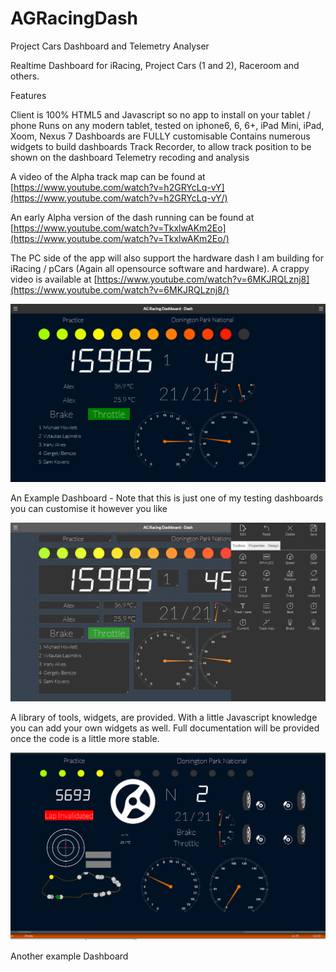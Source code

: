 # AGRacingDash
Project Cars Dashboard and Telemetry Analyser

Realtime Dashboard for iRacing, Project Cars (1 and 2), Raceroom and others.

Features

Client is 100% HTML5 and Javascript so no app to install on your tablet / phone
Runs on any modern tablet, tested on iphone6, 6, 6+, iPad Mini, iPad, Xoom, Nexus 7
Dashboards are FULLY customisable
Contains numerous widgets to build dashboards
Track Recorder, to allow track position to be shown on the dashboard
Telemetry recoding and analysis

A video of the Alpha track map can be found at  [https://www.youtube.com/watch?v=h2GRYcLq-vY](https://www.youtube.com/watch?v=h2GRYcLq-vY/)

An early Alpha version of the dash running can be found at [https://www.youtube.com/watch?v=TkxlwAKm2Eo](https://www.youtube.com/watch?v=TkxlwAKm2Eo/)

The PC side of the app will also support the hardware dash I am building for iRacing / pCars (Again all opensource software and hardware). A crappy video is available at [https://www.youtube.com/watch?v=6MKJRQLznj8](https://www.youtube.com/watch?v=6MKJRQLznj8/)


![Dashboard](/Screenshots/home.png)

An Example Dashboard - Note that this is just one of my testing dashboards you can customise it however you like

![Toolbox](/Screenshots/toolbox.png)

A library of tools, widgets, are provided. With a little Javascript knowledge you can add your own widgets as well. Full documentation will be provided once the code is a little more stable.

![More](/Screenshots/more.png)

Another example Dashboard
